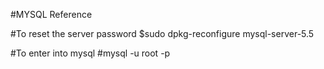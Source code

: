 #MYSQL Reference

#To reset the server password
$sudo dpkg-reconfigure mysql-server-5.5

#To enter into mysql
#mysql -u root -p 